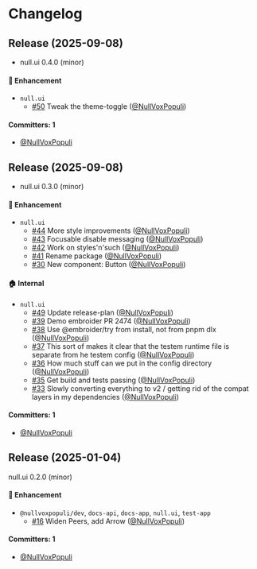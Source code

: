 # Changelog

## Release (2025-09-08)

* null.ui 0.4.0 (minor)

#### :rocket: Enhancement
* `null.ui`
  * [#50](https://github.com/NullVoxPopuli/nvp.ui/pull/50) Tweak the theme-toggle ([@NullVoxPopuli](https://github.com/NullVoxPopuli))

#### Committers: 1
- [@NullVoxPopuli](https://github.com/NullVoxPopuli)

## Release (2025-09-08)

* null.ui 0.3.0 (minor)

#### :rocket: Enhancement
* `null.ui`
  * [#44](https://github.com/NullVoxPopuli/nvp.ui/pull/44) More style improvements ([@NullVoxPopuli](https://github.com/NullVoxPopuli))
  * [#43](https://github.com/NullVoxPopuli/nvp.ui/pull/43) Focusable disable messaging ([@NullVoxPopuli](https://github.com/NullVoxPopuli))
  * [#42](https://github.com/NullVoxPopuli/nvp.ui/pull/42) Work on styles'n'such ([@NullVoxPopuli](https://github.com/NullVoxPopuli))
  * [#41](https://github.com/NullVoxPopuli/nvp.ui/pull/41) Rename package ([@NullVoxPopuli](https://github.com/NullVoxPopuli))
  * [#30](https://github.com/NullVoxPopuli/nvp.ui/pull/30) New component: Button ([@NullVoxPopuli](https://github.com/NullVoxPopuli))

#### :house: Internal
* `null.ui`
  * [#49](https://github.com/NullVoxPopuli/nvp.ui/pull/49) Update release-plan ([@NullVoxPopuli](https://github.com/NullVoxPopuli))
  * [#39](https://github.com/NullVoxPopuli/nvp.ui/pull/39) Demo embroider PR 2474 ([@NullVoxPopuli](https://github.com/NullVoxPopuli))
  * [#38](https://github.com/NullVoxPopuli/nvp.ui/pull/38) Use @embroider/try from install, not from pnpm dlx ([@NullVoxPopuli](https://github.com/NullVoxPopuli))
  * [#37](https://github.com/NullVoxPopuli/nvp.ui/pull/37) This sort of makes it clear that the testem runtime file is separate from he testem config ([@NullVoxPopuli](https://github.com/NullVoxPopuli))
  * [#36](https://github.com/NullVoxPopuli/nvp.ui/pull/36) How much stuff can we put in the config directory ([@NullVoxPopuli](https://github.com/NullVoxPopuli))
  * [#35](https://github.com/NullVoxPopuli/nvp.ui/pull/35) Get build and tests passing ([@NullVoxPopuli](https://github.com/NullVoxPopuli))
  * [#33](https://github.com/NullVoxPopuli/nvp.ui/pull/33) Slowly converting everything to v2 / getting rid of the compat layers in my dependencies ([@NullVoxPopuli](https://github.com/NullVoxPopuli))

#### Committers: 1
- [@NullVoxPopuli](https://github.com/NullVoxPopuli)

## Release (2025-01-04)

null.ui 0.2.0 (minor)

#### :rocket: Enhancement
* `@nullvoxpopuli/dev`, `docs-api`, `docs-app`, `null.ui`, `test-app`
  * [#16](https://github.com/universal-ember/preem/pull/16) Widen Peers, add Arrow ([@NullVoxPopuli](https://github.com/NullVoxPopuli))

#### Committers: 1
- [@NullVoxPopuli](https://github.com/NullVoxPopuli)
